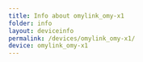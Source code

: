 ```yaml
---
title: Info about omylink_omy-x1
folder: info
layout: deviceinfo
permalink: /devices/omylink_omy-x1/
device: omylink_omy-x1
---
```

